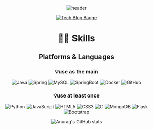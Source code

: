 <div align="center">

 ![header](https://capsule-render.vercel.app/api?type=shark?&color=_)
 
[![Tech Blog Badge](http://img.shields.io/badge/-Tech%20blog-black?style=for-the-badg&logo=Tistory&link=https://jkadv.tistory.com/)](https://jkadv.tistory.com/)

  # 👨‍💻 Skills
  ## Platforms & Languages
 ### 💡use as the main
![Java](https://img.shields.io/badge/Java-007396.svg?&style=for-the-badge&logo=Java&logoColor=white)
![Spring](https://img.shields.io/badge/Spring-6DB33F.svg?&style=for-the-badge&logo=Spring&logoColor=white)
![MySQL](https://img.shields.io/badge/MySQL-4479A1.svg?&style=for-the-badge&logo=MySQL&logoColor=white)
![SpringBoot](https://img.shields.io/badge/Spring_Boot-6DB33F.svg?&style=for-the-badge&logo=SpringBoot&logoColor=white)
![Docker](https://img.shields.io/badge/Docker-2496ED.svg?&style=for-the-badge&logo=Docker&logoColor=white)
![GitHub](https://img.shields.io/badge/GitHub-181717.svg?&style=for-the-badge&logo=GitHub&logoColor=white)


   ### 💡use at least once
![Python](https://img.shields.io/badge/Python-3776AB.svg?&style=for-the-badge&logo=Python&logoColor=white)
![JavaScript](https://img.shields.io/badge/JavaScript-F7DF1E.svg?&style=for-the-badge&logo=JavaScript&logoColor=white)
![HTML5](https://img.shields.io/badge/HTML5-E34F26.svg?&style=for-the-badge&logo=HTML5&logoColor=white)
![CSS3](https://img.shields.io/badge/CSS3-1572B6.svg?&style=for-the-badge&logo=CSS3&logoColor=white)
![C](https://img.shields.io/badge/C-A8B9CC.svg?&style=for-the-badge&logo=C&logoColor=white)
![MongoDB](https://img.shields.io/badge/MongoDB-47A248.svg?&style=for-the-badge&logo=MongoDB&logoColor=white)
![Flask](https://img.shields.io/badge/Flask-000000.svg?&style=for-the-badge&logo=Flask&logoColor=white)
![Bootstrap](https://img.shields.io/badge/Bootstrap-7952B3.svg?&style=for-the-badge&logo=Bootstrap&logoColor=white)
  
   
  
![Anurag's GitHub stats](https://github-readme-stats.vercel.app/api?username=jaekyeong1&show_icons=true&theme=blue-green)

 
</div>
